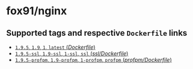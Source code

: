 # fox91/nginx

## Supported tags and respective `Dockerfile` links

-	[`1.9.5`, `1.9`, `1`, `latest` (*Dockerfile*)](https://github.com/fox91/docker-nginx/blob/master/Dockerfile)
-	[`1.9.5-ssl`, `1.9-ssl`, `1-ssl`, `ssl` (*ssl/Dockerfile*)](https://github.com/fox91/docker-nginx/blob/master/ssl/Dockerfile)
-	[`1.9.5-profpm`, `1.9-profpm`, `1-profpm`, `profpm` (*profpm/Dockerfile*)](https://github.com/fox91/docker-nginx/blob/master/profpm/Dockerfile)
